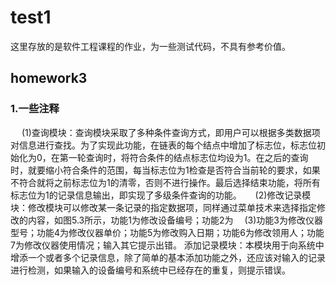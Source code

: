 # test1
这里存放的是软件工程课程的作业，为一些测试代码，不具有参考价值。



## homework3
### 1.一些注释
&emsp; (1)查询模块：查询模块采取了多种条件查询方式，即用户可以根据多类数据项对信息进行查找。为了实现此功能，在链表的每个结点中增加了标志位，标志位初始化为0，在第一轮查询时，将符合条件的结点标志位均设为1。在之后的查询时，就要缩小符合条件的范围，每当标志位为1检查是否符合当前轮的要求，如果不符合就将之前标志位为1的清零，否则不进行操作。最后选择结束功能，将所有标志位为1的记录信息输出，即实现了多级条件查询的功能。
&emsp; (2)修改记录模块：修改模块可以修改某一条记录的指定数据项，同样通过菜单技术来选择指定修改的内容，如图5.3所示，功能1为修改设备编号；功能2为&emsp; (3)功能3为修改仪器型号；功能4为修改仪器单价；功能5为修改购入日期；功能6为修改领用人；功能7为修改仪器使用情况；输入其它提示出错。
添加记录模块：本模块用于向系统中增添一个或者多个记录信息，除了简单的基本添加功能之外，还应该对输入的记录进行检测，如果输入的设备编号和系统中已经存在的重复，则提示错误。
